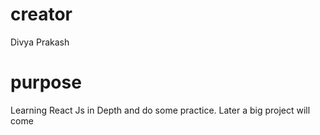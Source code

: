 # creator
Divya Prakash

# purpose
Learning React Js in Depth and do some practice. Later a big project will come
